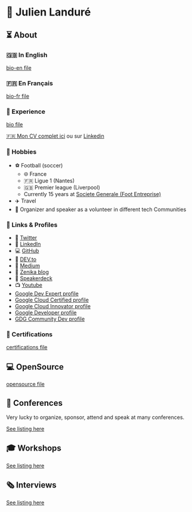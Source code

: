 # 🚀 Julien Landuré

## ⏳ About

### 🇬🇧 In English

[bio-en file](bio/bio-en.md ':include')

### 🇫🇷 En Français 

[bio-fr file](bio/bio-fr.md ':include')

### 📝 Experience

[bio file](bio/README.md ':include')

[🇫🇷 Mon CV complet ici](cv/) ou sur [Linkedin](https://www.linkedin.com/in/jlandure/)

### 💚 Hobbies

- ⚽ Football (soccer)
  - 🌐 France
  - 🇫🇷 Ligue 1  (Nantes)
  - 🇬🇧 Premier league  (Liverpool)
  - Currently 15 years at [Societe Generale (Foot Entreprise)](https://foot44.fff.fr/recherche-clubs/?scl=27776)
- ✈️ Travel
- 💬 Organizer and speaker as a volunteer in different tech Communities

### 📝 Links & Profiles

- 🧵 [Twitter](https://twitter.com/jlandure)
- 🧵 [LinkedIn](https://linkedin.com/in/jlandure)
- 💻 [GitHub](https://github.com/jlandure)
- 📝 [DEV.to](https://dev.to/jlandure)
- 📝 [Medium](https://medium.com/@jlandure)
- 📝 [Zenika blog](https://blog.zenika.com/author/jlandure2/)
- 📣 [Speakerdeck](https://speakerdeck.com/jlandure)
- 📺 [Youtube](https://www.youtube.com/playlist?list=PLdVDu8iO6zrMurVwGrFR23uw5OtGh4vFx)
- [Google Dev Expert profile](https://developers.google.com/community/experts/directory/profile/profile-julien-landure)
- [Google Cloud Certified profile](https://googlecloudcertified.credential.net/profile/23cbb12250b56e515cdb93d9094fe1ef49f58a66)
- [Google Cloud Innovator profile](https://cloud.google.com/innovators/innovator?profileId=100299809483477367723)
- [Google Developer profile](https://g.dev/jlandure)
- [GDG Community Dev profile](https://gdg.community.dev/u/mcek2k/)


### 🏅 Certifications

[certifications file](certifications/README.md ':include')

## 💻 OpenSource

[opensource file](opensource/README.md ':include')

## 📣 Conferences

Very lucky to organize, sponsor, attend and speak at many conferences.

[See listing here](conference/)

## 🎓 Workshops

[See listing here](workshop/)

## 🗞️ Interviews

[See listing here](./external/README.md ':include')
